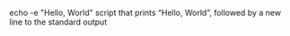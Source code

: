 echo -e "Hello, World" script that prints “Hello, World”, followed by a new line to the standard output
